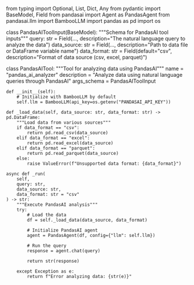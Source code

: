 from typing import Optional, List, Dict, Any
from pydantic import BaseModel, Field
from pandasai import Agent as PandasAgent
from pandasai.llm import BambooLLM
import pandas as pd
import os

class PandasAIToolInput(BaseModel):
    """Schema for PandasAI tool inputs"""
    query: str = Field(..., description="The natural language query to analyze the data")
    data_source: str = Field(..., description="Path to data file or DataFrame variable name")
    data_format: str = Field(default="csv", description="Format of data source (csv, excel, parquet)")
    
class PandasAITool:
    """Tool for analyzing data using PandasAI"""
    name = "pandas_ai_analyzer"
    description = "Analyze data using natural language queries through PandasAI"
    args_schema = PandasAIToolInput

    def __init__(self):
        # Initialize with BambooLLM by default
        self.llm = BambooLLM(api_key=os.getenv("PANDASAI_API_KEY"))
        
    def _load_data(self, data_source: str, data_format: str) -> pd.DataFrame:
        """Load data from various sources"""
        if data_format == "csv":
            return pd.read_csv(data_source)
        elif data_format == "excel":
            return pd.read_excel(data_source)
        elif data_format == "parquet":
            return pd.read_parquet(data_source)
        else:
            raise ValueError(f"Unsupported data format: {data_format}")

    async def _run(
        self,
        query: str,
        data_source: str,
        data_format: str = "csv"
    ) -> str:
        """Execute PandasAI analysis"""
        try:
            # Load the data
            df = self._load_data(data_source, data_format)
            
            # Initialize PandasAI agent
            agent = PandasAgent(df, config={"llm": self.llm})
            
            # Run the query
            response = agent.chat(query)
            
            return str(response)
            
        except Exception as e:
            return f"Error analyzing data: {str(e)}" 